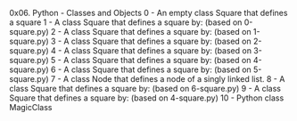 0x06. Python - Classes and Objects
0 - An empty class Square that defines a square
1 - A class Square that defines a square by: (based on 0-square.py)
2 - A class Square that defines a square by: (based on 1-square.py)
3 - A class Square that defines a square by: (based on 2-square.py)
4 - A class Square that defines a square by: (based on 3-square.py)
5 - A class Square that defines a square by: (based on 4-square.py)
6 - A class Square that defines a square by: (based on 5-square.py)
7 - A class Node that defines a node of a singly linked list.
8 - A class Square that defines a square by: (based on 6-square.py)
9 - A class Square that defines a square by: (based on 4-square.py)
10 -  Python class MagicClass





